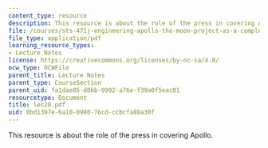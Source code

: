 ```yaml
---
content_type: resource
description: This resource is about the role of the press in covering Apollo.
file: /courses/sts-471j-engineering-apollo-the-moon-project-as-a-complex-system-spring-2007/0bd1397e6a10098076cdccbcfa88a30f_lec20.pdf
file_type: application/pdf
learning_resource_types:
- Lecture Notes
license: https://creativecommons.org/licenses/by-nc-sa/4.0/
ocw_type: OCWFile
parent_title: Lecture Notes
parent_type: CourseSection
parent_uid: fa1dae85-d0bb-9992-a76e-f39a0f5eac01
resourcetype: Document
title: lec20.pdf
uid: 0bd1397e-6a10-0980-76cd-ccbcfa88a30f
---
```

This resource is about the role of the press in covering Apollo.